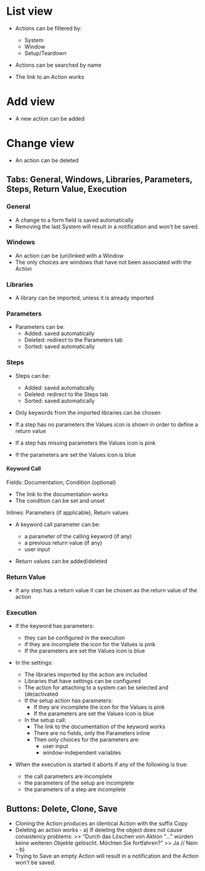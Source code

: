 # List view

- Actions can be filtered by:
  - System
  - Window
  - Setup/Teardown

- Actions can be searched by name

- The link to an Action works

# Add view

- A new action can be added

# Change view

- An action can be deleted

## Tabs: General, Windows, Libraries, Parameters, Steps, Return Value, Execution

### General

- A change to a form field is saved automatically
- Removing the last System will result in a notification and won't be saved.
  
### Windows

- An action can be (un)linked with a Window
- The only choices are windows that have not been associated with the Action

### Libraries

- A library can be imported, unless it is already imported

### Parameters

- Parameters can be:
  - Added: saved automatically
  - Deleted: redirect to the Parameters tab
  - Sorted: saved automatically

### Steps

- Steps can be:
  - Added: saved automatically
  - Deleted: redirect to the Steps tab
  - Sorted: saved automatically

- Only keywords from the imported libraries can be chosen

- If a step has no parameters the Values icon is shown in order to define a return value
- If a step has missing parameters the Values icon is pink
- If the parameters are set the Values icon is blue

#### Keyword Call

Fields: Documentation, Condition (optional)

- The link to the documentation works
- The condition can be set and unset

Inlines: Parameters (if applicable), Return values

- A keyword call parameter can be:
  - a parameter of the calling keyword (if any)
  - a previous return value (if any)
  - user input

- Return values can be added/deleted

### Return Value

- If any step has a return value it can be chosen as the return value of the action


### Execution

- If the keyword has parameters:
  - they can be configured in the execution
  - if they are incomplete the icon for the Values is pink
  - If the parameters are set the Values icon is blue

- In the settings:
  - The libraries imported by the action are included
  - Libraries that have settings can be configured
  - The action for attaching to a system can be selected and (de)activated
  - If the setup action has parameters:
    - If they are incomplete the icon for the Values is pink
    - If the parameters are set the Values icon is blue
  - In the setup call:
    - The link to the documentation of the keyword works
    - There are no fields, only the Parameters inline
    - Then only choices for the parameters are:
      - user input
      - window-independent variables

- When the execution is started it aborts if any of the following is true:
  - the call parameters are incomplete
  - the parameters of the setup are incomplete
  - the parameters of a step are incomplete


## Buttons: Delete, Clone, Save

- Cloning the Action produces an identical Action with the suffix Copy
- Deleting an action works
      - a) If deleting the object does not cause consistency problems:
         >> "Durch das Löschen von Aktion "..." würden keine weiteren Objekte gelöscht. Möchten Sie fortfahren?"
         >> Ja   //    Nein
      - b) 
- Trying to Save an empty Action will result in a notification and the Action won't be saved.
